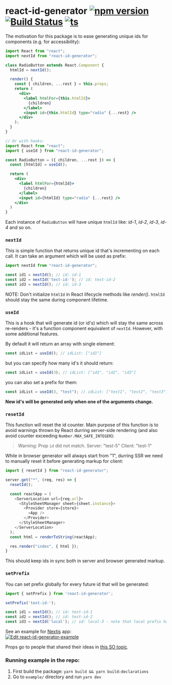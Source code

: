 # react-id-generator [![npm version][npm-badge]](https://badge.fury.io/js/react-id-generator) [![Build Status][build-status]](https://travis-ci.org/Tomekmularczyk/react-id-generator) [![ts][typescript]][typescript]

The motivation for this package is to ease generating unique ids for components (e.g. for accessibility):

```jsx
import React from "react";
import nextId from "react-id-generator";

class RadioButton extends React.Component {
  htmlId = nextId();

  render() {
    const { children, ...rest } = this.props;
    return (
      <div>
        <label htmlFor={this.htmlId}>
          {children}
        </label>
        <input id={this.htmlId} type="radio" {...rest} />
      </div>
    );
  }
}

// Or with hooks:
import React from "react";
import { useId } from "react-id-generator";

const RadioButton = ({ children, ...rest }) => {
  const [htmlId] = useId();

  return (
    <div>
      <label htmlFor={htmlId}>
        {children}
      </label>
      <input id={htmlId} type="radio" {...rest} />
    </div>
  )
}
```

Each instance of `RadioButton` will have unique `htmlId` like: _id-1_, _id-2_, _id-3_, _id-4_ and so on.

### `nextId`

This is simple function that returns unique id that's incrementing on each call. It can take an argument which will be used as prefix:

```js
import nextId from "react-id-generator";

const id1 = nextId(); // id: id-1
const id2 = nextId('test-id-'); // id: test-id-2
const id3 = nextId(); // id: id-3
```

NOTE: Don't initialize `htmlId` in React lifecycle methods like _render()_. `htmlId` should stay the same during component lifetime.

### `useId`

This is a hook that will generate id (or id's) which will stay the same across re-renders - it's a function component equivalent of `nextId`. However, with some additional features.

By default it will return an array with single element:
```jsx
const idList = useId(); // idList: ["id1"]
```

but you can specify how many id's it should return:
```jsx
const idList = useId(3); // idList: ["id1", "id2", "id3"]
```

you can also set a prefix for them:
```jsx
const idList = useId(3, "test"); // idList: ["test1", "test2", "test3"]
```

**New id's will be generated only when one of the arguments change.**

### `resetId`

This function will reset the id counter. Main purpose of this function is to avoid warnings thrown by React durring server-side rendering (and also avoid counter exceeding `Number.MAX_SAFE_INTEGER`):

> Warning: Prop `id` did not match. Server: "test-5" Client: "test-1"

While in browser generator will always start from "1", durring SSR we need to manually reset it before generating markup for client:

```javascript
import { resetId } from "react-id-generator";

server.get("*", (req, res) => {
  resetId();

  const reactApp = (
    <ServerLocation url={req.url}>
      <StyleSheetManager sheet={sheet.instance}>
        <Provider store={store}>
          <App />
        </Provider>
      </StyleSheetManager>
    </ServerLocation>
  );
  const html = renderToString(reactApp);

  res.render("index", { html });
}
```

This should keep ids in sync both in server and browser generated markup.

### `setPrefix`

You can set prefix globally for every future id that will be generated:

```javascript
import { setPrefix } from 'react-id-generator';

setPrefix('test-id-');

const id1 = nextId(); // id: test-id-1
const id2 = nextId(); // id: test-id-2
const id3 = nextId('local'); // id: local-3 - note that local prefix has precedence
```

See an example for [Nextjs](https://nextjs.org/) app:
<br />
[![Edit react-id-generator-example][cs-button]](https://codesandbox.io/s/react-id-generator-example-udjzm?fontsize=14)


Props go to people that shared their ideas in [this SO topic](https://stackoverflow.com/q/29420835/4443323).

### Running example in the repo:
1. First build the package: `yarn build && yarn build:declarations`
2. Go to `example/` directory and run `yarn dev`

[npm-badge]: https://badge.fury.io/js/react-id-generator.svg
[build-status]: https://travis-ci.org/Tomekmularczyk/react-id-generator.svg?branch=master
[cs-button]: https://codesandbox.io/static/img/play-codesandbox.svg
[typescript]: https://badges.frapsoft.com/typescript/code/typescript.svg?v=101
